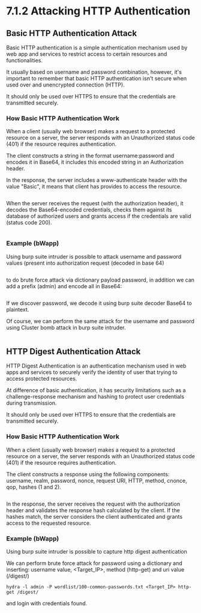 # 7.1.2 Attacking HTTP Authentication

## Basic HTTP Authentication Attack

Basic HTTP authentication is a simple authentication mechanism used by web app and services to restrict access to certain resources and functionalities.

It usually based on username and password combination, however, it's important to remember that basic HTTP authentication isn't secure when used over and unencrypted connection (HTTP).

It should only be used over HTTPS to ensure that the credentials are transmitted securely.

### How Basic HTTP Authentication Work

When a client (usually web browser) makes a request to a protected resource on a server, the server responds with an Unauthorized status code (401) if the resource requires authentication.

The client constructs a string in the format username:password and encodes it in Base64, it includes this encoded string in an Authorization header.

In the response, the server includes a www-authenticate header with the value "Basic", it means that client has provides to access the resource.

<div align="left">

<figure><img src="../../.gitbook/assets/image (6).png" alt=""><figcaption></figcaption></figure>

</div>

When the server receives the request (with the authorization header), it decodes the Base64-encoded credentials, checks them against its database of authorized users and grants access if the credentials are valid (status code 200).

<figure><img src="../../.gitbook/assets/image (7).png" alt=""><figcaption></figcaption></figure>

### Example (bWapp)

Using burp suite intruder is possible to attack username and password values (present into authorization request (decoded in base 64)

<figure><img src="../../.gitbook/assets/image (9).png" alt=""><figcaption></figcaption></figure>

to do brute force attack via dictionary payload password, in addition we can add a prefix (admin) and encode all in Base64:

<figure><img src="../../.gitbook/assets/image (10).png" alt=""><figcaption></figcaption></figure>

If we discover password, we decode it using burp suite decoder Base64 to plaintext.

Of course, we can perform the same attack for the username and password using Cluster bomb attack in burp suite intruder.

<figure><img src="../../.gitbook/assets/image (11).png" alt=""><figcaption></figcaption></figure>

## HTTP Digest Authentication Attack

HTTP Digest Authentication is an authentication mechanism used in web apps and services to securely verify the identity of user that trying to access protected resources.

At difference of basic authentication, it has security limitations such as a challenge-response mechanism and hashing to protect user credentials during transmission.

It should only be used over HTTPS to ensure that the credentials are transmitted securely.

### How Basic HTTP Authentication Work

When a client (usually web browser) makes a request to a protected resource on a server, the server responds with an Unauthorized status code (401) if the resource requires authentication.

The client constructs a response using the following components: username, realm, password, nonce, request URI, HTTP, method, cnonce, qop, hashes (1 and 2).

<figure><img src="../../.gitbook/assets/image (13).png" alt=""><figcaption></figcaption></figure>

In the response, the server receives the request with the authorization header and validates the response hash calculated by the client. If the hashes match, the server considers the client authenticated and grants access to the requested resource.

### Example (bWapp)

Using burp suite intruder is possible to capture http digest authentication



We can perform brute force attack for password using a dictionary and inserting: username value, \<Target\_IP>, method (http-get) and uri value (/digest/)

`hydra -l admin -P wordlist/100-common-passwords.txt <Target_IP> http-get /digest/`

and login with credentials found.

